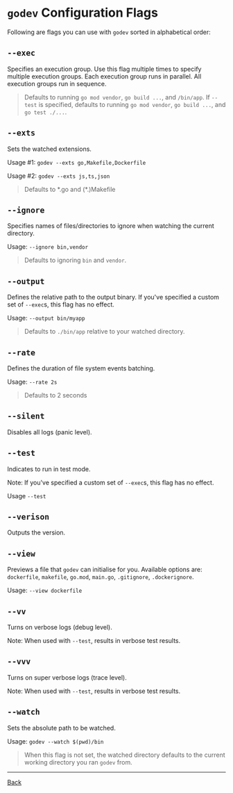 # `godev` Configuration Flags

Following are flags you can use with `godev` sorted in alphabetical order:

## `--exec`
Specifies an execution group. Use this flag multiple times to specify multiple execution groups. Each execution group runs in parallel. All execution groups run in sequence.

> Defaults to running `go mod vendor`, `go build ...`, and `/bin/app`. If `--test` is specified, defaults to running `go mod vendor`, `go build ...`, and `go test ./...`.

## `--exts`
Sets the watched extensions.

Usage #1: `godev --exts go,Makefile,Dockerfile`

Usage #2: `godev --exts js,ts,json`

> Defaults to \*.go and  (\*.)Makefile

## `--ignore`
Specifies names of files/directories to ignore when watching the current directory.

Usage: `--ignore bin,vendor`

> Defaults to ignoring `bin` and `vendor`.

## `--output`
Defines the relative path to the output binary. If you've specified a custom set of `--exec`s, this flag has no effect.

Usage: `--output bin/myapp`

> Defaults to `./bin/app` relative to your watched directory.

## `--rate`
Defines the duration of file system events batching.

Usage: `--rate 2s`

> Defaults to 2 seconds

## `--silent`
Disables all logs (panic level).

## `--test`
Indicates to run in test mode.

Note: If you've specified a custom set of `--exec`s, this flag has no effect.

Usage `--test`

## `--verison`
Outputs the version.

## `--view`
Previews a file that `godev` can initialise for you. Available options are: `dockerfile`, `makefile`, `go.mod`, `main.go`, `.gitignore`, `.dockerignore`.

Usage: `--view dockerfile`

## `--vv`
Turns on verbose logs (debug level).

Note: When used with `--test`, results in verbose test results.

## `--vvv`
Turns on super verbose logs (trace level).

Note: When used with `--test`, results in verbose test results.

## `--watch`
Sets the absolute path to be watched.

Usage: `godev --watch $(pwd)/bin`

> When this flag is not set, the watched directory defaults to the current working directory you ran `godev` from.

- - -

[Back](../)
